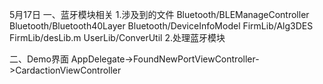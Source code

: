 5月17日
一、蓝牙模块相关
1.涉及到的文件
Bluetooth/BLEManageController
Bluetooth/Bluetooth40Layer
Bluetooth/DeviceInfoModel
FirmLib/Alg3DES
FirmLib/desLib.m
UserLib/ConverUtil
2.处理蓝牙模块

二、Demo界面
AppDelegate->FoundNewPortViewController->CardactionViewController


